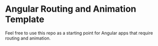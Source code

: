 # Angular Routing and Animation Template

Feel free to use this repo as a starting point for Angular apps that require routing and animation.
